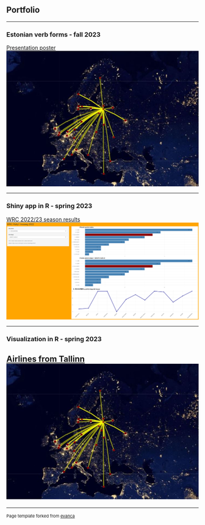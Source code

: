 ## Portfolio

---
### Estonian verb forms - fall 2023

[Presentation poster](/sample_page)
<img src="images/R_visualization_airlines_spring2023.JPG"/>

---
### Shiny app in R - spring 2023

[WRC 2022/23 season results](/sample_page)
<img src="images/WRC_shiny_screenshot.png"/>

---
### Visualization in R - spring 2023

[Airlines from Tallinn](/sample_page)
<img src="images/R_visualization_airlines_spring2023.JPG"/>
---

---
<p style="font-size:11px">Page template forked from <a href="https://github.com/evanca/quick-portfolio">evanca</a></p>
<!-- Remove above link if you don't want to attibute -->
